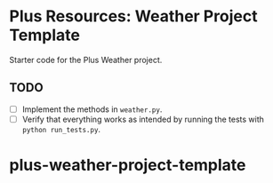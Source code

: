 # Plus Resources: Weather Project Template

Starter code for the Plus Weather project.

## TODO

- [ ] Implement the methods in `weather.py`.
- [ ] Verify that everything works as intended by running the tests with `python run_tests.py`.
# plus-weather-project-template
